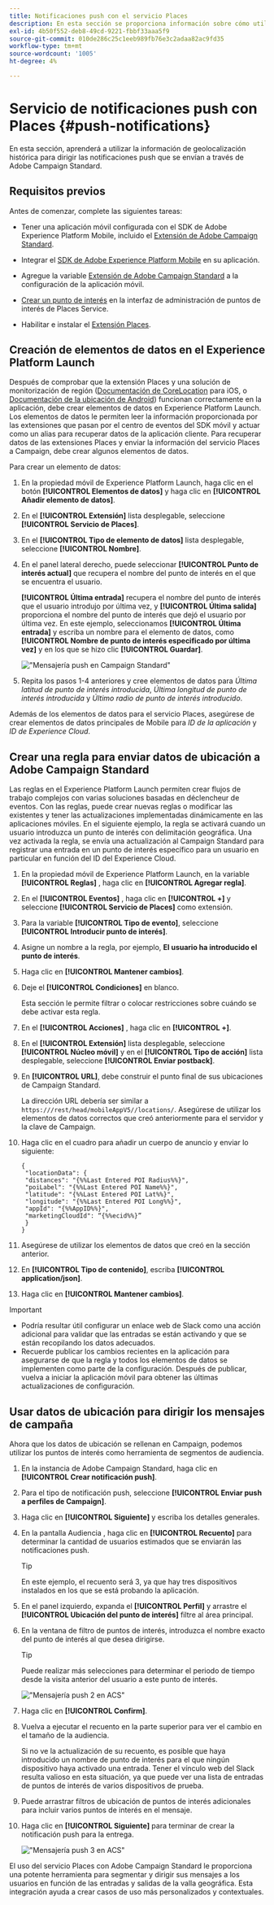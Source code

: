 ```yaml
---
title: Notificaciones push con el servicio Places
description: En esta sección se proporciona información sobre cómo utilizar el servicio Places con notificaciones push en Campaign Standard.
exl-id: 4b50f552-deb8-49cd-9221-fbbf33aaa5f9
source-git-commit: 010de286c25c1eeb989fb76e3c2adaa82ac9fd35
workflow-type: tm+mt
source-wordcount: '1005'
ht-degree: 4%

---
```


# Servicio de notificaciones push con Places {#push-notifications}

En esta sección, aprenderá a utilizar la información de geolocalización histórica para dirigir las notificaciones push que se envían a través de Adobe Campaign Standard.

## Requisitos previos

Antes de comenzar, complete las siguientes tareas:

* Tener una aplicación móvil configurada con el SDK de Adobe Experience Platform Mobile, incluido el [Extensión de Adobe Campaign Standard](https://aep-sdks.gitbook.io/docs/using-mobile-extensions/adobe-campaign-standard).

* Integrar el [SDK de Adobe Experience Platform Mobile](https://aep-sdks.gitbook.io/docs/getting-started/get-the-sdk) en su aplicación.
* Agregue la variable [Extensión de Adobe Campaign Standard](https://aep-sdks.gitbook.io/docs/using-mobile-extensions/adobe-campaign-standard) a la configuración de la aplicación móvil.

* [Crear un punto de interés](/help/poi-mgmt-ui/create-a-poi-ui.md) en la interfaz de administración de puntos de interés de Places Service.

* Habilitar e instalar el [Extensión Places](/help/places-ext-aep-sdks/places-extension/places-extension.md).


## Creación de elementos de datos en el Experience Platform Launch

Después de comprobar que la extensión Places y una solución de monitorización de región ([Documentación de CoreLocation](https://developer.apple.com/documentation/corelocation/monitoring_the_user_s_proximity_to_geographic_regions) para iOS, o [Documentación de la ubicación de Android](https://developer.android.com/training/location/geofencing)) funcionan correctamente en la aplicación, debe crear elementos de datos en Experience Platform Launch. Los elementos de datos le permiten leer la información proporcionada por las extensiones que pasan por el centro de eventos del SDK móvil y actuar como un alias para recuperar datos de la aplicación cliente. Para recuperar datos de las extensiones Places y enviar la información del servicio Places a Campaign, debe crear algunos elementos de datos.

Para crear un elemento de datos:

1. En la propiedad móvil de Experience Platform Launch, haga clic en el botón **[!UICONTROL Elementos de datos]** y haga clic en **[!UICONTROL Añadir elemento de datos]**.
1. En el **[!UICONTROL Extensión]** lista desplegable, seleccione **[!UICONTROL Servicio de Places]**.
1. En el **[!UICONTROL Tipo de elemento de datos]** lista desplegable, seleccione **[!UICONTROL Nombre]**.
1. En el panel lateral derecho, puede seleccionar **[!UICONTROL Punto de interés actual]** que recupera el nombre del punto de interés en el que se encuentra el usuario.

   **[!UICONTROL Última entrada]** recupera el nombre del punto de interés que el usuario introdujo por última vez, y **[!UICONTROL Última salida]** proporciona el nombre del punto de interés que dejó el usuario por última vez. En este ejemplo, seleccionamos **[!UICONTROL Última entrada]** y escriba un nombre para el elemento de datos, como **[!UICONTROL Nombre de punto de interés especificado por última vez]** y en los que se hizo clic **[!UICONTROL Guardar]**.

   ![&quot;Mensajería push en Campaign Standard&quot;](/help/assets/ACS_Push1.png)

1. Repita los pasos 1-4 anteriores y cree elementos de datos para *Última latitud de punto de interés introducida*, *Última longitud de punto de interés introducida* y *Último radio de punto de interés introducido*.

Además de los elementos de datos para el servicio Places, asegúrese de crear elementos de datos principales de Mobile para *ID de la aplicación* y *ID de Experience Cloud*.

## Crear una regla para enviar datos de ubicación a Adobe Campaign Standard

Las reglas en el Experience Platform Launch permiten crear flujos de trabajo complejos con varias soluciones basadas en déclencheur de eventos. Con las reglas, puede crear nuevas reglas o modificar las existentes y tener las actualizaciones implementadas dinámicamente en las aplicaciones móviles. En el siguiente ejemplo, la regla se activará cuando un usuario introduzca un punto de interés con delimitación geográfica. Una vez activada la regla, se envía una actualización al Campaign Standard para registrar una entrada en un punto de interés específico para un usuario en particular en función del ID del Experience Cloud.

1. En la propiedad móvil de Experience Platform Launch, en la variable **[!UICONTROL Reglas]** , haga clic en **[!UICONTROL Agregar regla]**.
1. En el **[!UICONTROL Eventos]** , haga clic en **[!UICONTROL +]** y seleccione **[!UICONTROL Servicio de Places]** como extensión.
1. Para la variable **[!UICONTROL Tipo de evento]**, seleccione **[!UICONTROL Introducir punto de interés]**.
1. Asigne un nombre a la regla, por ejemplo, **El usuario ha introducido el punto de interés**.
1. Haga clic en **[!UICONTROL Mantener cambios]**.
1. Deje el **[!UICONTROL Condiciones]** en blanco.

   Esta sección le permite filtrar o colocar restricciones sobre cuándo se debe activar esta regla.

1. En el **[!UICONTROL Acciones]** , haga clic en **[!UICONTROL +]**.
1. En el **[!UICONTROL Extensión]** lista desplegable, seleccione **[!UICONTROL Núcleo móvil]** y en el **[!UICONTROL Tipo de acción]** lista desplegable, seleccione **[!UICONTROL Enviar postback]**.
1. En **[!UICONTROL URL]**, debe construir el punto final de sus ubicaciones de Campaign Standard.

   La dirección URL debería ser similar a `https:///rest/head/mobileAppV5//locations/`.
Asegúrese de utilizar los elementos de datos correctos que creó anteriormente para el servidor y la clave de Campaign.

1. Haga clic en el cuadro para añadir un cuerpo de anuncio y enviar lo siguiente:

   ```
   {
    "locationData": {
    "distances": "{%%Last Entered POI Radius%%}",
    "poiLabel": "{%%Last Entered POI Name%%}",
    "latitude": "{%%Last Entered POI Lat%%}",
    "longitude": "{%%Last Entered POI Long%%}",
    "appId": "{%%AppID%%}",
    "marketingCloudId": “{%%ecid%%}”
    }
   }
   ```

1. Asegúrese de utilizar los elementos de datos que creó en la sección anterior.
1. En **[!UICONTROL Tipo de contenido]**, escriba **[!UICONTROL application/json]**.
1. Haga clic en **[!UICONTROL Mantener cambios]**.

>[!IMPORTANT]
>
>* Podría resultar útil configurar un enlace web de Slack como una acción adicional para validar que las entradas se están activando y que se están recopilando los datos adecuados.
>* Recuerde publicar los cambios recientes en la aplicación para asegurarse de que la regla y todos los elementos de datos se implementen como parte de la configuración. Después de publicar, vuelva a iniciar la aplicación móvil para obtener las últimas actualizaciones de configuración.


## Usar datos de ubicación para dirigir los mensajes de campaña

Ahora que los datos de ubicación se rellenan en Campaign, podemos utilizar los puntos de interés como herramienta de segmentos de audiencia.

1. En la instancia de Adobe Campaign Standard, haga clic en **[!UICONTROL Crear notificación push]**.
1. Para el tipo de notificación push, seleccione **[!UICONTROL Enviar push a perfiles de Campaign]**.
1. Haga clic en **[!UICONTROL Siguiente]** y escriba los detalles generales.
1. En la pantalla Audiencia , haga clic en **[!UICONTROL Recuento]** para determinar la cantidad de usuarios estimados que se enviarán las notificaciones push.

   >[!TIP]
   >
   >En este ejemplo, el recuento será 3, ya que hay tres dispositivos instalados en los que se está probando la aplicación.

1. En el panel izquierdo, expanda el **[!UICONTROL Perfil]** y arrastre el **[!UICONTROL Ubicación del punto de interés]** filtre al área principal.
1. En la ventana de filtro de puntos de interés, introduzca el nombre exacto del punto de interés al que desea dirigirse.

   >[!TIP]
   >
   >Puede realizar más selecciones para determinar el periodo de tiempo desde la visita anterior del usuario a este punto de interés.

   ![&quot;Mensajería push 2 en ACS&quot;](/help/assets/ACS_push2.png)

1. Haga clic en **[!UICONTROL Confirm]**.
1. Vuelva a ejecutar el recuento en la parte superior para ver el cambio en el tamaño de la audiencia.

   Si no ve la actualización de su recuento, es posible que haya introducido un nombre de punto de interés para el que ningún dispositivo haya activado una entrada. Tener el vínculo web del Slack resulta valioso en esta situación, ya que puede ver una lista de entradas de puntos de interés de varios dispositivos de prueba.

1. Puede arrastrar filtros de ubicación de puntos de interés adicionales para incluir varios puntos de interés en el mensaje.
1. Haga clic en **[!UICONTROL Siguiente]** para terminar de crear la notificación push para la entrega.

   ![&quot;Mensajería push 3 en ACS&quot;](/help/assets/ACS_push3.png)

El uso del servicio Places con Adobe Campaign Standard le proporciona una potente herramienta para segmentar y dirigir sus mensajes a los usuarios en función de las entradas y salidas de la valla geográfica. Esta integración ayuda a crear casos de uso más personalizados y contextuales.
